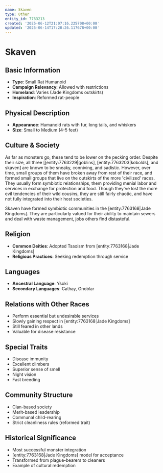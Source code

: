 ```yaml
---
name: Skaven
type: Other
entity_id: 7763213
created: '2025-06-12T21:07:16.225708+00:00'
updated: '2025-06-14T17:20:26.117678+00:00'
---
```


# Skaven

## Basic Information
- **Type**: Small Rat Humanoid
- **Campaign Relevancy**: Allowed with restrictions
- **Homeland**: Varies (Jade Kingdoms outskirts)
- **Inspiration**: Reformed rat-people

## Physical Description
- **Appearance**: Humanoid rats with fur, long tails, and whiskers
- **Size**: Small to Medium (4-5 feet)

## Culture & Society
As far as monsters go, these tend to be lower on the pecking order. Despite their size, all three [[entity:7763229|goblins], [entity:7763203|kobolds], and skaven] are known to be sneaky, conniving, and sadistic. However, over time, small groups of them have broken away from rest of their race, and formed small groups that live on the outskirts of the more 'civilized' races. They usually form symbiotic relationships, them providing menial labor and services in exchange for protection and food. Though they've lost the more evil tendencies of their wild cousins, they are still fairly chaotic, and have not fully integrated into their host societies.

Skaven have formed symbiotic communities in the [entity:7763168|Jade Kingdoms]. They are particularly valued for their ability to maintain sewers and deal with waste management, jobs others find distasteful.

## Religion
- **Common Deities**: Adopted Tsaoism from [entity:7763168|Jade Kingdoms]
- **Religious Practices**: Seeking redemption through service

## Languages
- **Ancestral Language**: Ysoki
- **Secondary Languages**: Cathay, Gnoblar

## Relations with Other Races
- Perform essential but undesirable services
- Slowly gaining respect in [entity:7763168|Jade Kingdoms]
- Still feared in other lands
- Valuable for disease resistance

## Special Traits
- Disease immunity
- Excellent climbers
- Superior sense of smell
- Night vision
- Fast breeding

## Community Structure
- Clan-based society
- Merit-based leadership
- Communal child-rearing
- Strict cleanliness rules (reformed trait)

## Historical Significance
- Most successful monster integration
- [entity:7763168|Jade Kingdoms] model for acceptance
- Transformed from plague-bearers to cleaners
- Example of cultural redemption